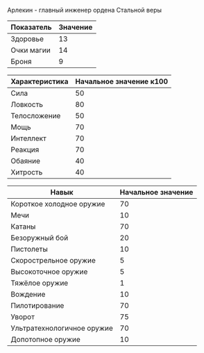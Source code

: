Арлекин - главный инженер ордена Стальной веры

| Показатель | Значение |
| ---------- | -------- |
| Здоровье   | 13       |
| Очки магии | 14       |
| Броня      | 9        |

| Характеристика | Начальное значение к100 |
| -------------- | ----------------------- |
| Сила           | 50                      |
| Ловкость       | 80                      |
| Телосложение   | 50                      |
| Мощь           | 70                      |
| Интеллект      | 70                      |
| Реакция        | 70                      |
| Обаяние        | 40                      |
| Хитрость       | 40                      |

| Навык                      | Начальное значение |
| -------------------------- | ------------------ |
| Короткое холодное оружие   | 70                 |
| Мечи                       | 10                 |
| Катаны                     | 70                 |
| Безоружный бой             | 20                 |
| Пистолеты                  | 10                 |
| Скорострельное оружие      | 5                  |
| Высокоточное оружие        | 5                  |
| Тяжёлое оружие             | 1                  |
| Вождение                   | 10                 |
| Пилотирование              | 70                 |
| Уворот                     | 75                 |
| Ультратехнологичное оружие | 70                 |
| Допотопное оружие          | 10                 |
